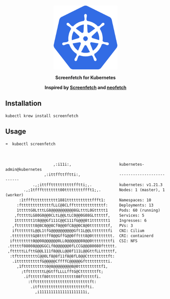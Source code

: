 <p align="center">
    <b>
    <img src="https://raw.githubusercontent.com/kubernetes/kubernetes/355bc3df228d9529a15e53d4bb59757e191c0225/logo/logo.svg" style='width: 200px;height: 200px;' /><br>
    <p align="center">Screenfetch for Kubernetes</p>
    <p align="center">Inspired by <a href="https://github.com/KittyKatt/screenFetch">Screenfetch</a> and <a href="https://github.com/dylanaraps/neofetch">neofetch</a></p>
    </b>
</p>


## Installation

```shell
kubectl krew install screenfetch
```

## Usage

```shell
➜  kubectl screenfetch


                                                  
                     ,:i11i:,                     kubernetes-admin@kubernetes
                 ,:ittffttfftti:,                 -------------------------- 
            .,;ittffttttttttttfftti;,.            kubernetes: v1.21.3
        .,;1tffftttttttt00ttttttttffft1;,.        Nodes: 1 (master), 1 (worker)
      :1tfffttttttttttt1881tttttttttttffft1:      Namespaces: 10
     :ftttttttttttttfLLC@8CLfftttttttttttttf:     Deployments: 13
     1tttttG0LtttLG8@@@@@@@@@@8GLtttL0Gttttt1     Pods: 60 (running)
    ,ftttttLG80G0@@0CLtL@@LtLC0@@0G08GLtttttf,    Services: 5
    1ttttttt1t8@@@Gf111C@@C111fG@@@8t1ttttttt1    Ingresses: 6
   ,ftttttttt0@8C0@@8Cf0@@0fC8@@0C8@0ttttttttf,   PVs: 3
   iftttttttL@@L1tfG@@@@@@@@@@Gft1L@@Ltttttttfi   CNI: Cilium
  .tttttttttG@8tttff0@@GffG@@0ffttt8@0ttttttttt.  CRI: containerd
  iftttttttt0@@08@@@@@@0LL0@@@@@@80@@0ttttttttfi  CSI: NFS
 .tttttf08008@@@GGCLf0@@@@@@0fLCCG@@@80080fttttt. 
 ,ftttttLLfttG@@L111f8@@LL@@8f111L@@GttfLLtttttf, 
  :tftttttttttC@@0Lf8@8f11f8@8fL0@@Ctttttttttft:  
   .ittttttttttfG@@@@@CffffC@@@@@Gftttttttttti.   
     ,1ftttttttttt0@8@@@@@@@@8@0ttttttttttf1,     
       ;tftttttttL@GtffLLLLfftG@Ctttttttft;       
        .iftttttf80tttttttttttt08ftttttfi.        
          :tfttttttttttttttttttttttttft:          
           .itfttttttttttttttttttttfti.           
             ,i11111111111111111111i,  
```